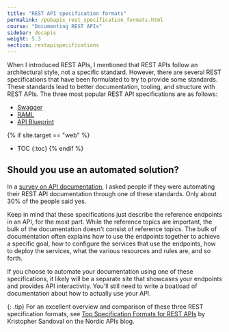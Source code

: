 ```yaml
---
title: "REST API specification formats"
permalink: /pubapis_rest_specification_formats.html
course: "Documenting REST APIs"
sidebar: docapis
weight: 5.3
section: restapispecifications
---
```


When I introduced REST APIs, I mentioned that REST APIs follow an architectural style, not a specific standard. However, there are several REST specifications that have been formulated to try to provide some standards. These standards lead to better documentation, tooling, and structure with REST APIs. The three most popular REST API specifications are as follows:

* [Swagger](http://swagger.io/)
* [RAML](http://raml.org/)
* [API Blueprint](https://apiblueprint.org/)

{% if site.target == "web" %}
* TOC
{:toc}
{% endif %}

## Should you use an automated solution?

In a [survey on API documentation](http://idratherbewriting.com/2015/01/06/api-doc-survey-automating-rest-api-documentation/), I asked people if they were automating their REST API documentation through one of these standards. Only about 30% of the people said yes.

Keep in mind that these specifications just describe the reference endpoints in an API, for the most part. While the reference topics are important, the bulk of the documentation doesn't consist of reference topics. The bulk of documentation often explains how to use the endpoints together to achieve a specific goal, how to configure the services that use the endpoints, how to deploy the services, what the various resources and rules are, and so forth.

If you choose to automate your documentation using one of these specifications, it likely will be a separate site that showcases your endpoints and provides API interactivity. You'll still need to write a boatload of documentation about how to actually use your API.

{: .tip}
For an excellent overview and comparison of these three REST specification formats, see [Top Specification Formats for REST APIs](http://nordicapis.com/top-specification-formats-for-rest-apis/) by Kristopher Sandoval on the Nordic APIs blog.
